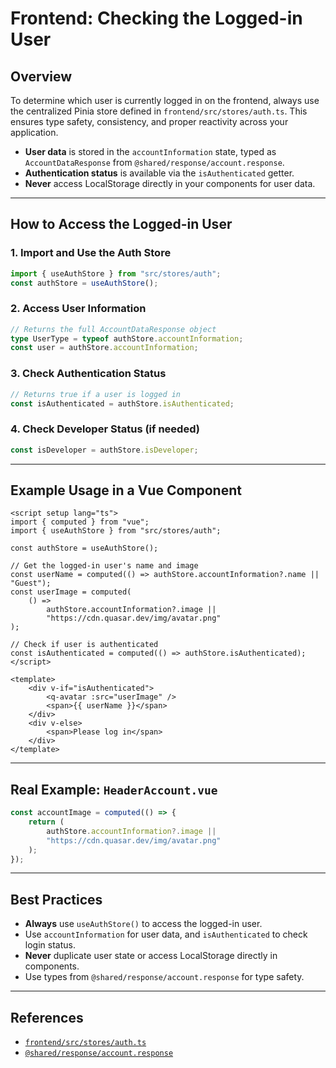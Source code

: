 # Frontend: Checking the Logged-in User

## Overview

To determine which user is currently logged in on the frontend, always use the centralized Pinia store defined in `frontend/src/stores/auth.ts`. This ensures type safety, consistency, and proper reactivity across your application.

-   **User data** is stored in the `accountInformation` state, typed as `AccountDataResponse` from `@shared/response/account.response`.
-   **Authentication status** is available via the `isAuthenticated` getter.
-   **Never** access LocalStorage directly in your components for user data.

---

## How to Access the Logged-in User

### 1. Import and Use the Auth Store

```typescript
import { useAuthStore } from "src/stores/auth";
const authStore = useAuthStore();
```

### 2. Access User Information

```typescript
// Returns the full AccountDataResponse object
type UserType = typeof authStore.accountInformation;
const user = authStore.accountInformation;
```

### 3. Check Authentication Status

```typescript
// Returns true if a user is logged in
const isAuthenticated = authStore.isAuthenticated;
```

### 4. Check Developer Status (if needed)

```typescript
const isDeveloper = authStore.isDeveloper;
```

---

## Example Usage in a Vue Component

```vue
<script setup lang="ts">
import { computed } from "vue";
import { useAuthStore } from "src/stores/auth";

const authStore = useAuthStore();

// Get the logged-in user's name and image
const userName = computed(() => authStore.accountInformation?.name || "Guest");
const userImage = computed(
    () =>
        authStore.accountInformation?.image ||
        "https://cdn.quasar.dev/img/avatar.png"
);

// Check if user is authenticated
const isAuthenticated = computed(() => authStore.isAuthenticated);
</script>

<template>
    <div v-if="isAuthenticated">
        <q-avatar :src="userImage" />
        <span>{{ userName }}</span>
    </div>
    <div v-else>
        <span>Please log in</span>
    </div>
</template>
```

---

## Real Example: `HeaderAccount.vue`

```typescript
const accountImage = computed(() => {
    return (
        authStore.accountInformation?.image ||
        "https://cdn.quasar.dev/img/avatar.png"
    );
});
```

---

## Best Practices

-   **Always** use `useAuthStore()` to access the logged-in user.
-   Use `accountInformation` for user data, and `isAuthenticated` to check login status.
-   **Never** duplicate user state or access LocalStorage directly in components.
-   Use types from `@shared/response/account.response` for type safety.

---

## References

-   [`frontend/src/stores/auth.ts`](../../frontend/src/stores/auth.ts)
-   [`@shared/response/account.response`](../../backend/shared/response/account.response.ts)
